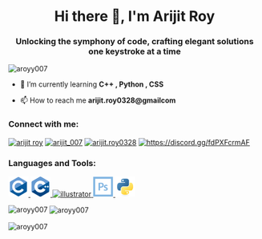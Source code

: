 <h1 align="center">Hi there 👋, I'm Arijit Roy</h1>
<h3 align="center">Unlocking the symphony of code, crafting elegant solutions one keystroke at a time</h3>

<p align="left"> <img src="https://komarev.com/ghpvc/?username=aroyy007&label=Profile%20views&color=3a0eb4&style=flat-square" alt="aroyy007" /> </p>

- 🌱 I’m currently learning **C++ , Python , CSS**

- 📫 How to reach me **arijit.roy0328@gmailcom**

<h3 align="left">Connect with me:</h3>
<p align="left">
<a href="https://linkedin.com/in/arijit roy" target="blank"><img align="center" src="https://raw.githubusercontent.com/rahuldkjain/github-profile-readme-generator/master/src/images/icons/Social/linked-in-alt.svg" alt="arijit roy" height="30" width="40" /></a>
<a href="https://www.codechef.com/users/arijit_007" target="blank"><img align="center" src="https://cdn.jsdelivr.net/npm/simple-icons@3.1.0/icons/codechef.svg" alt="arijit_007" height="30" width="40" /></a>
<a href="https://codeforces.com/profile/arijit.roy0328" target="blank"><img align="center" src="https://raw.githubusercontent.com/rahuldkjain/github-profile-readme-generator/master/src/images/icons/Social/codeforces.svg" alt="arijit.roy0328" height="30" width="40" /></a>
<a href="https://discord.gg/https://discord.gg/fdPXFcrmAF" target="blank"><img align="center" src="https://raw.githubusercontent.com/rahuldkjain/github-profile-readme-generator/master/src/images/icons/Social/discord.svg" alt="https://discord.gg/fdPXFcrmAF" height="30" width="40" /></a>
</p>

<h3 align="left">Languages and Tools:</h3>
<p align="left"> <a href="https://www.cprogramming.com/" target="_blank" rel="noreferrer"> <img src="https://raw.githubusercontent.com/devicons/devicon/master/icons/c/c-original.svg" alt="c" width="40" height="40"/> </a> <a href="https://www.w3schools.com/cpp/" target="_blank" rel="noreferrer"> <img src="https://raw.githubusercontent.com/devicons/devicon/master/icons/cplusplus/cplusplus-original.svg" alt="cplusplus" width="40" height="40"/> </a> <a href="https://www.adobe.com/in/products/illustrator.html" target="_blank" rel="noreferrer"> <img src="https://www.vectorlogo.zone/logos/adobe_illustrator/adobe_illustrator-icon.svg" alt="illustrator" width="40" height="40"/> </a> <a href="https://www.photoshop.com/en" target="_blank" rel="noreferrer"> <img src="https://raw.githubusercontent.com/devicons/devicon/master/icons/photoshop/photoshop-line.svg" alt="photoshop" width="40" height="40"/> </a> <a href="https://www.python.org" target="_blank" rel="noreferrer"> <img src="https://raw.githubusercontent.com/devicons/devicon/master/icons/python/python-original.svg" alt="python" width="40" height="40"/> </a> </p>

<p><img align="left" src="https://github-readme-stats.vercel.app/api/top-langs?username=aroyy007&show_icons=true&theme=tokyonight&title_color=70a5fd&text_color=3572a5&bg_color=1a1b27&hide_border=true&locale=en&layout=compact" alt="aroyy007" /></p>

<p>&nbsp;<img align="center" src="https://github-readme-stats.vercel.app/api?username=aroyy007&show_icons=true&theme=tokyonight&title_color=6da0f5&text_color=38bdae&bg_color=1a1b27&hide_border=true&locale=en" alt="aroyy007" /></p>

<p><img align="center" src="https://github-readme-streak-stats.herokuapp.com/?user=aroyy007&theme=highcontrast" alt="aroyy007" /></p>


